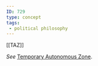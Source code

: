 ```yaml
---
ID: 729
type: concept
tags: 
 - political philosophy
---
```


[[TAZ]]

 *See* [Temporary
Autonomous Zone](#X2f61b040b501981cd392a3f6daa662a6a741d6e).
